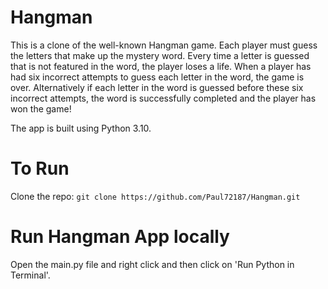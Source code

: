 # Hangman

This is a clone of the well-known Hangman game. Each player must guess the letters that make up the mystery word. Every time a letter is guessed that is not featured in the word, the player loses a life. When a player has had six incorrect attempts to guess each letter in the word, the game is over. Alternatively if each letter in the word is guessed before these six incorrect attempts, the word is successfully completed and the player has won the game!

The app is built using Python 3.10.

# To Run

Clone the repo: `git clone https://github.com/Paul72187/Hangman.git`

# Run Hangman App locally

Open the main.py file and right click and then click on 'Run Python in Terminal'.
